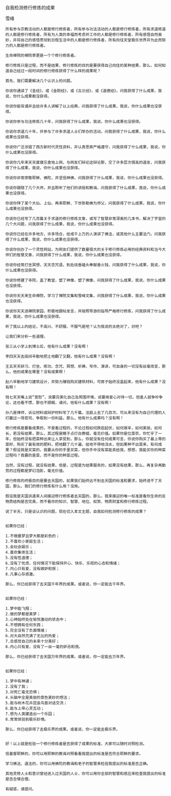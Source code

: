 自我检测修行修炼的成果

雪峰


    所有参与宗教活动的人都是修行修炼者，所有参与功法活动的人都是修行修炼者，所有求道修道的人都是修行修炼者，所有为人类的幸福而考虑并工作的人都是修行修炼者，所有感悟自然奥妙，并将自己的感悟贯彻到日程生活中的人都是修行修炼者，所有向往天堂极乐世界并为此而努力的人都是修行修炼者。

    生命禅院的禅院草更是一个个修行修炼者。

    修行修炼只是过程，而不是结果，修行修炼的目的是要获得自己向往的某种结果，那么，如何知道自己经过一段时间的修行修炼获得了什么样的成果呢？

    首先，我们需要解决几个认识上的问题。

    你说你通读了《圣经》，或《金刚经》，或《古兰经》，或《道德经》，问我获得了什么成果，我说，你什么成果都没获得。

    你说你能背诵并且给许多人讲解了以上经典，问我获得了什么成果，我说，你什么成果也没获得。

    你说你参与功法修炼几十年，问我获得了什么成果，我说，你什么成果也没获得。

    你说你求道几十年，并参与了许多求道人士们举办的活动，问我获得了什么成果，我说，你什么成果也没获得。

    你说你广泛涉猎了西方新时代灵性资料，并认真思索严格遵守，问我获得了什么成果，我说，你什么成果也没获得。

    你说你几年来天天废寝忘食地上网，与网友们辩论这辩论那，交了许多层次很高的道友，问我获得了什么成果，我说，你什么成果也没获得。

    你说你非常崇敬耶稣、佛陀，并坚信神佛，问我获得了什么成果，我说，你什么成果也没获得。

    你说你跟随了几个大师，并且聆听了他们的讲授和教诲，问我获得了什么成果，我说，你什么成果也没获得。

    你说你拜了某个大仙、上仙、再来耶稣、下世弥勒佛为师父，问我获得了什么成果，我说，你什么成果也没获得。

    你说你已经写了几百篇关于求道的修行修炼文章，或写了智慧非常深奥的几本书，解决了宇宙的几个大问题，问我获得了什么成果，我说，你什么成果也没获得。

    你说你已经在许多地方，许多场合，给成千上万的人演讲了佛法，或其他什么主要法门，问我获得了什么成果，我说，你什么成果也没获得。

    你说你创办了一个灵性网站，为网友们提供了数量很大的关于修行修炼必用的经典资料和当今大师们的智慧文章，问我获得了什么成果，我说，你什么成果也没获得。

    你说你经常打坐冥想，天天念咒语，到处烧香磕头奉献香火钱，问我获得了什么成果，我说，你什么成果也没获得。

    你说你修建了寺院，盖了教堂，塑了神像，塑了佛像，问我获得了什么成果，我说，你什么成果也没获得。

    你说你天天来生命禅院，学习了禅院文集和雪峰文集，问我获得了什么成果，我说，你什么成果也没获得。

    你说你天天进禅院家园，积极地跟帖发言，并按照导游的指导严格修行修炼，问我获得了什么成果，我说，你什么成果也没获得。

    听了我以上的结论，不高兴、不舒服、不服气是吧？认为我说的太绝对了，对吧？

    让我们来分析一些道理。

    张三从小学上到博士后，他有什么成果？没有啊！

    李四天天去田间辛勤地把土地翻了又翻，他有什么成果？没有啊！

    王五天天研习、打坐、练功、念咒、冥想、祈祷、写作、演讲，可自身的一切没有丝毫改变，那么，他的成果在哪里？没有成果啊！

    赵六辛勤地学习建筑设计，并努力赚钱购买建筑材料，可房子始终没盖起来，他有什么成果？没有啊！

    钱七天天嘴上说“宽恕”，说要完美化自己及周围环境，说要用爱心对待一切，但逢人就争吵争论，这也看不惯，那也不顺眼，请问，他有什么成果？没有啊！

    孙八是律师，诉讼材料或辩护材料写了几千篇，法庭上去了几百次，可从来没有为自己代理的人打赢过一场官司，争取到一份利益，那么，他有什么成果吗？没有啊！

    修行修炼是要看成果的，不是看过程的，不论过程如何跌宕起伏，如何艰辛，如何美丽，如何长，若没有结果，那么，其过程是瞎子点灯白费蜡，毫无价值。如果你是位菜农，你忙乎了一年，但始终没有把菜种出来让人享受到，那么，你就没有任何成果可言，你说你购买了最上等的菜籽，购买了最有效的肥料，把地翻了几十遍，给地不停地浇水，但如果种不出菜来，有何成果？假设我是买菜的，我要从你的手里买菜，但你手中没有菜能卖给我，想想，我能买你的种菜过程吗？我要的是菜，而不是你的种菜过程。

    当然，没有过程，就没有结果，但是，过程是为结果服务的，如果没有结果，那么，再复杂再勤劳的过程都是梦幻泡影，毫无价值。

    修行修炼的终极目的是要去天国的，如果我们始终达不到去天国的标准和要求，始终进不了天国，那么，我们的修行修炼有什么用？没用。

    假设我是天国派遣来人间接迎修行修炼者去天国的，那么，我来接迎的唯一标准是看你生命的反物质结构是否完美，而不看你的知识、智慧、地位、权势、物质财富和修行修炼过程。

    说了半天，只是谈认识的问题，现在切入本文主题，自我如何检测修行修炼的成果？


    如果你已经：

    1.不做噩梦且梦大都是彩色的；
    2.不喜欢小家庭生活；
    3.会玩会娱乐；
    4.喜欢集体生活；
    5.没有性道德；
    6.没有了忧虑，任何情况下能保持开心、快乐、乐观的心态和情绪；
    7.内心只有爱，没有嫉妒和恨；
    8.凡事心存感激。

    那么，你已经获得了去天国千年界的成果。或者说，你一定能去千年界。


    如果你已经：

    1.梦中能飞翔；
    2.做的梦都是美梦；
    3.心神始终处在愉悦激动的状态中；
    4.不想拥有任何东西；
    5.完全没有了负面情绪；
    6.对大自然充满了无比的热爱；
    7.总感觉自己的未来十分美好；
    8.内心只有爱，没有了一丝一毫的妒忌和恨。

    那么，你已经获得了去天国万年界的成果。或者说，你一定能去万年界。


    如果你已经：

    1.梦中有神通；
    2.没有了我；
    3.对死亡毫无恐惧；
    4.头脑中全是美丽的景色美妙的想法；
    5.能与树木花卉昆虫鸟兽对话交流；
    6.能与上帝心灵互动；
    7.想为人类建造出一个乐园；
    8.常常体验到极乐妙境。

    那么，你已经获得了去极乐界的成果。或者说，你一定能去极乐界。


    好！以上就是检验一个修行修炼者是否获得了成果的标准，大家可以随时对照检测。

    信基督耶稣的，你可以用耶稣的教诲对照看看我提出的标准是否符合耶稣的要求。

    学习佛法、道法的，你可以用佛陀的教诲和老子的智慧来检验我提出的标准是否正确。

    其他灵修人士和意识曾经进入过天国的人士，你可以用你全部的智慧和感应来检查我提出的标准是否合情合理。

    有疑惑，请提问。



